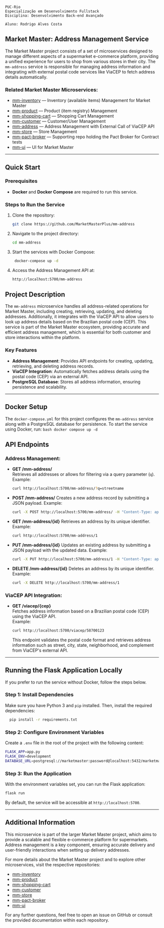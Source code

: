 ```
PUC-Rio
Especialização em Desenvolvimento Fullstack
Disciplina: Desenvolvimento Back-end Avançado

Aluno: Rodrigo Alves Costa
```

## Market Master: Address Management Service

The Market Master project consists of a set of microservices designed to manage different aspects of a supermarket e-commerce platform, providing a unified experience for users to shop from various stores in their city. The `mm-address` service is responsible for managing address information and integrating with external postal code services like ViaCEP to fetch address details automatically.

### Related Market Master Microservices:
- [mm-inventory](https://github.com/MarketMasterPlus/mm-inventory) — Inventory (available items) Management for Market Master
- [mm-product](https://github.com/MarketMasterPlus/mm-product) — Product (item registry) Management
- [mm-shopping-cart](https://github.com/MarketMasterPlus/mm-shopping-cart) — Shopping Cart Management
- [mm-customer](https://github.com/MarketMasterPlus/mm-customer) — Customer/User Management
- [mm-address](https://github.com/MarketMasterPlus/mm-address) — Address Management with External Call of ViaCEP API
- [mm-store](https://github.com/MarketMasterPlus/mm-store) — Store Management
- [mm-pact-broker](https://github.com/MarketMasterPlus/mm-pact-broker) — Supporting repo holding the Pact Broker for Contract tests
- [mm-ui](https://github.com/MarketMasterPlus/mm-ui) — UI for Market Master

---

## Quick Start

### Prerequisites
- **Docker** and **Docker Compose** are required to run this service.

### Steps to Run the Service
1. Clone the repository:  
   ```bash
   git clone https://github.com/MarketMasterPlus/mm-address
   ```
2. Navigate to the project directory:
   ```bash
   cd mm-address
   ```
3. Start the services with Docker Compose:

   ```bash
    docker-compose up -d
   ```
4. Access the Address Management API at:

    ```bash
    http://localhost:5700/mm-address
    ```

## Project Description

The `mm-address` microservice handles all address-related operations for Market Master, including creating, retrieving, updating, and deleting addresses. Additionally, it integrates with the ViaCEP API to allow users to look up address details based on the Brazilian postal code (CEP). This service is part of the Market Master ecosystem, providing accurate and efficient address management, which is essential for both customer and store interactions within the platform.

### Key Features
- **Address Management**: Provides API endpoints for creating, updating, retrieving, and deleting address records.
- **ViaCEP Integration**: Automatically fetches address details using the postal code (CEP) via an external API.
- **PostgreSQL Database**: Stores all address information, ensuring persistence and scalability.

---

## Docker Setup

The `docker-compose.yml` for this project configures the `mm-address` service along with a PostgreSQL database for persistence. To start the service using Docker, run:
    ```bash
      docker compose up -d
    ```

## API Endpoints

### Address Management:
- **GET /mm-address/**  
  Retrieves all addresses or allows for filtering via a query parameter (`q`).  
  Example:  
  ```bash
  curl http://localhost:5700/mm-address/?q=streetname
  ```
- **POST /mm-address/**
  Creates a new address record by submitting a JSON payload.
  Example:
  ```bash
  curl -X POST http://localhost:5700/mm-address/ -H "Content-Type: application/json" -d '{"street": "Rua A", "city": "Patos", "state": "PB", "cep": "58700123"}'
  ```
- **GET /mm-address/{id}**
  Retrieves an address by its unique identifier.
  Example:
  ```bash
  curl http://localhost:5700/mm-address/1
  ```
- **PUT /mm-address/{id}**
  Updates an existing address by submitting a JSON payload with the updated data.
  Example:
  ```bash
  curl -X PUT http://localhost:5700/mm-address/1 -H "Content-Type: application/json" -d '{"city": "Patos Updated"}'
  ```
- **DELETE /mm-address/{id}**
  Deletes an address by its unique identifier.
  Example:
  ```bash
  curl -X DELETE http://localhost:5700/mm-address/1
  ```
  
### ViaCEP API Integration:
- **GET /viacep/{cep}**  
  Fetches address information based on a Brazilian postal code (CEP) using the ViaCEP API.  
  Example:  
  ```bash
  curl http://localhost:5700/viacep/58700123
  ```
  
  This endpoint validates the postal code format and retrieves address information such as street, city, state, neighborhood, and complement from ViaCEP's external API.

---

## Running the Flask Application Locally

If you prefer to run the service without Docker, follow the steps below.

### Step 1: Install Dependencies

Make sure you have Python 3 and `pip` installed. Then, install the required dependencies:

  ```bash
    pip install -r requirements.txt
  ```

### Step 2: Configure Environment Variables

Create a `.env` file in the root of the project with the following content:


  ```bash
  FLASK_APP=app.py  
  FLASK_ENV=development  
  DATABASE_URL=postgresql://marketmaster:password@localhost:5432/marketmaster
  ```

### Step 3: Run the Application

With the environment variables set, you can run the Flask application:

  ```bash
  flask run
  ```

By default, the service will be accessible at `http://localhost:5700`.

---

## Additional Information

This microservice is part of the larger Market Master project, which aims to provide a scalable and flexible e-commerce platform for supermarkets. Address management is a key component, ensuring accurate delivery and user-friendly interactions when setting up delivery addresses.

For more details about the Market Master project and to explore other microservices, visit the respective repositories:

- [mm-inventory](https://github.com/MarketMasterPlus/mm-inventory)
- [mm-product](https://github.com/MarketMasterPlus/mm-product)
- [mm-shopping-cart](https://github.com/MarketMasterPlus/mm-shopping-cart)
- [mm-customer](https://github.com/MarketMasterPlus/mm-customer)
- [mm-store](https://github.com/MarketMasterPlus/mm-store)
- [mm-pact-broker](https://github.com/MarketMasterPlus/mm-pact-broker)
- [mm-ui](https://github.com/MarketMasterPlus/mm-ui)

For any further questions, feel free to open an issue on GitHub or consult the provided documentation within each repository.
